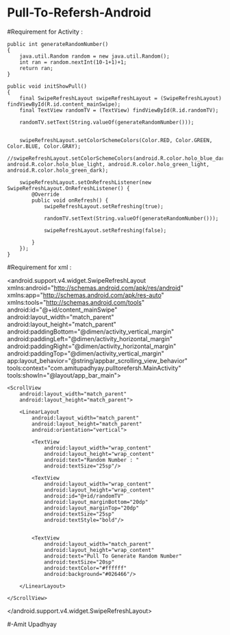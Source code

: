 # Pull-To-Refersh-Android

#Requirement for Activity :


    public int generateRandomNumber()
    {
        java.util.Random random = new java.util.Random();
        int ran = random.nextInt(10-1+1)+1;
        return ran;
    }

    public void initShowPull()
    {
        final SwipeRefreshLayout swipeRefreshLayout = (SwipeRefreshLayout) findViewById(R.id.content_mainSwipe);
        final TextView randomTV = (TextView) findViewById(R.id.randomTV);

        randomTV.setText(String.valueOf(generateRandomNumber()));


        swipeRefreshLayout.setColorSchemeColors(Color.RED, Color.GREEN, Color.BLUE, Color.GRAY);
        //swipeRefreshLayout.setColorSchemeColors(android.R.color.holo_blue_dark, android.R.color.holo_blue_light, android.R.color.holo_green_light, android.R.color.holo_green_dark);

        swipeRefreshLayout.setOnRefreshListener(new SwipeRefreshLayout.OnRefreshListener() {
            @Override
            public void onRefresh() {
                swipeRefreshLayout.setRefreshing(true);

                randomTV.setText(String.valueOf(generateRandomNumber()));

                swipeRefreshLayout.setRefreshing(false);

            }
        });
    }


#Requirement for xml :

<?xml version="1.0" encoding="utf-8"?>
<android.support.v4.widget.SwipeRefreshLayout xmlns:android="http://schemas.android.com/apk/res/android"
    xmlns:app="http://schemas.android.com/apk/res-auto"
    xmlns:tools="http://schemas.android.com/tools"
    android:id="@+id/content_mainSwipe"
    android:layout_width="match_parent"
    android:layout_height="match_parent"
    android:paddingBottom="@dimen/activity_vertical_margin"
    android:paddingLeft="@dimen/activity_horizontal_margin"
    android:paddingRight="@dimen/activity_horizontal_margin"
    android:paddingTop="@dimen/activity_vertical_margin"
    app:layout_behavior="@string/appbar_scrolling_view_behavior"
    tools:context="com.amitupadhyay.pulltorefersh.MainActivity"
    tools:showIn="@layout/app_bar_main">


    <ScrollView
        android:layout_width="match_parent"
        android:layout_height="match_parent">

        <LinearLayout
            android:layout_width="match_parent"
            android:layout_height="match_parent"
            android:orientation="vertical">

            <TextView
                android:layout_width="wrap_content"
                android:layout_height="wrap_content"
                android:text="Random Number : "
                android:textSize="25sp"/>

            <TextView
                android:layout_width="wrap_content"
                android:layout_height="wrap_content"
                android:id="@+id/randomTV"
                android:layout_marginBottom="20dp"
                android:layout_marginTop="20dp"
                android:textSize="25sp"
                android:textStyle="bold"/>


            <TextView
                android:layout_width="match_parent"
                android:layout_height="wrap_content"
                android:text="Pull To Generate Random Number"
                android:textSize="20sp"
                android:textColor="#ffffff"
                android:background="#026466"/>

        </LinearLayout>

    </ScrollView>

</android.support.v4.widget.SwipeRefreshLayout>

#-Amit Upadhyay
